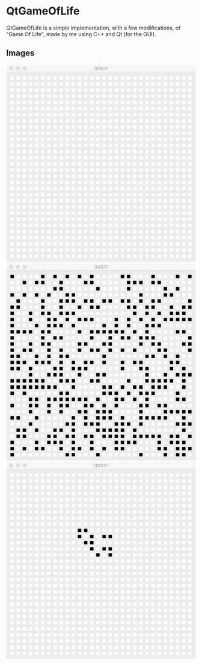 # QtGameOfLife

QtGameOfLife is a simple implementation, with a few modifications, of "Game Of Life", made by me using C++ and Qt (for the GUI).

## Images
![Example0](imgs/clear.png "Clear")
![Example1](imgs/random.png "Random")
![Example2](imgs/pen.png "Draw")

